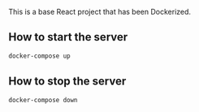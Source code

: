 This is a base React project that has been Dockerized.

## How to start the server

```sh
docker-compose up
```

## How to stop the server

```sh
docker-compose down
```
